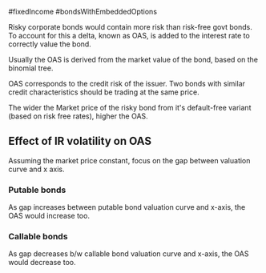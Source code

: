 #fixedIncome #bondsWithEmbeddedOptions 

Risky corporate bonds would contain more risk than risk-free govt bonds.
To account for this a delta, known as OAS, is added to the interest rate to correctly value the bond. 

Usually the OAS is derived from the market value of the bond, based on the binomial tree. 

OAS corresponds to the credit risk of the issuer. 
Two bonds with similar credit characteristics should be trading at the same price. 

The wider the Market price of the risky bond from it's default-free variant (based on risk free rates), higher the OAS. 

## Effect of IR volatility  on OAS 

Assuming the market price constant, focus on the gap between valuation curve and x axis. 
### Putable bonds 
As gap increases between putable bond valuation curve and x-axis, the OAS would increase too. 

### Callable bonds 
As gap decreases b/w callable bond valuation curve and x-axis, the OAS would decrease too. 